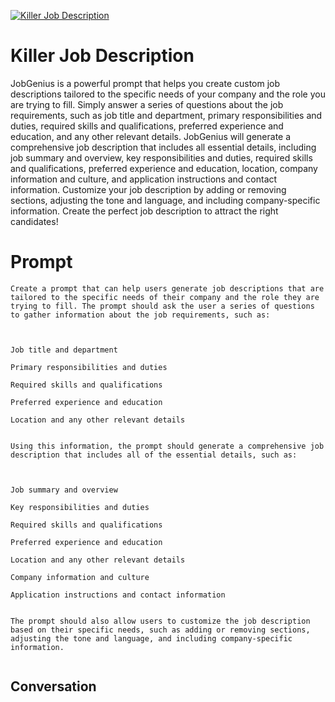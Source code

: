 
[![Killer Job Description ](https://flow-user-images.s3.us-west-1.amazonaws.com/prompt/fIQf453OFGJ6QvR_n5SiW/1695067987386)]()
# Killer Job Description  
JobGenius is a powerful prompt that helps you create custom job descriptions tailored to the specific needs of your company and the role you are trying to fill. Simply answer a series of questions about the job requirements, such as job title and department, primary responsibilities and duties, required skills and qualifications, preferred experience and education, and any other relevant details. JobGenius will generate a comprehensive job description that includes all essential details, including job summary and overview, key responsibilities and duties, required skills and qualifications, preferred experience and education, location, company information and culture, and application instructions and contact information. Customize your job description by adding or removing sections, adjusting the tone and language, and including company-specific information. Create the perfect job description to attract the right candidates!

# Prompt

```
Create a prompt that can help users generate job descriptions that are tailored to the specific needs of their company and the role they are trying to fill. The prompt should ask the user a series of questions to gather information about the job requirements, such as:



Job title and department

Primary responsibilities and duties

Required skills and qualifications

Preferred experience and education

Location and any other relevant details


Using this information, the prompt should generate a comprehensive job description that includes all of the essential details, such as:



Job summary and overview

Key responsibilities and duties

Required skills and qualifications

Preferred experience and education

Location and any other relevant details

Company information and culture

Application instructions and contact information


The prompt should also allow users to customize the job description based on their specific needs, such as adding or removing sections, adjusting the tone and language, and including company-specific information.


```

## Conversation




